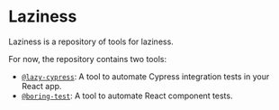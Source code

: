 # Laziness

Laziness is a repository of tools for laziness.

For now, the repository contains two tools:

- [`@lazy-cypress`](https://github.com/leandrotk/laziness/tree/master/packages/lazy-cypress): A tool to automate Cypress integration tests in your React app.
- [`@boring-test`](https://github.com/leandrotk/laziness/tree/master/packages/boring-test): A tool to automate React component tests.
